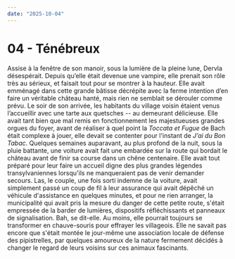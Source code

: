 ```yaml
---
date: "2025-10-04"
---
```


# 04 - Ténébreux

Assise à la fenêtre de son manoir, sous la lumière de la pleine lune, Dervla désespérait. Depuis qu’elle était devenue une vampire, elle prenait son rôle très au sérieux, et faisait tout pour se montrer à la hauteur. Elle avait emménagé dans cette grande bâtisse décrépite avec la ferme intention d’en faire un véritable château hanté, mais rien ne semblait se dérouler comme prévu. Le soir de son arrivée, les habitants du village voisin étaient venus l’accueillir avec une tarte aux quetsches -- au demeurant délicieuse. Elle avait tant bien que mal remis en fonctionnement les majestueuses grandes orgues du foyer, avant de réaliser à quel point la _Toccata et Fugue_ de Bach était complexe à jouer, elle devait se contenter pour l'instant de _J’ai du Bon Tabac_. Quelques semaines auparavant, au plus profond de la nuit, sous la pluie battante, une voiture avait fait une embardée sur la route qui bordait le château avant de finir sa course dans un chêne centenaire. Elle avait tout préparé pour leur faire un accueil digne des plus grandes légendes transylvaniennes lorsqu'ils ne manqueraient pas de venir demander secours. Las, le couple, une fois sorti indemne de la voiture, avait simplement passé un coup de fil à leur assurance qui avait dépêché un véhicule d'assistance en quelques minutes, et pour ne rien arranger, la municipalité qui avait pris la mesure du danger de cette petite route, s'était empressée de la barder de lumières, dispositifs réfléchissants et panneaux de signalisation. Bah, se dit-elle. Au moins, elle pourrait toujours se transformer en chauve-souris pour effrayer les villageois. Elle ne savait pas encore que s'était montée le jour-même une association locale de défense des pipistrelles, par quelques amoureux de la nature fermement décidés à changer le regard de leurs voisins sur ces animaux fascinants.
